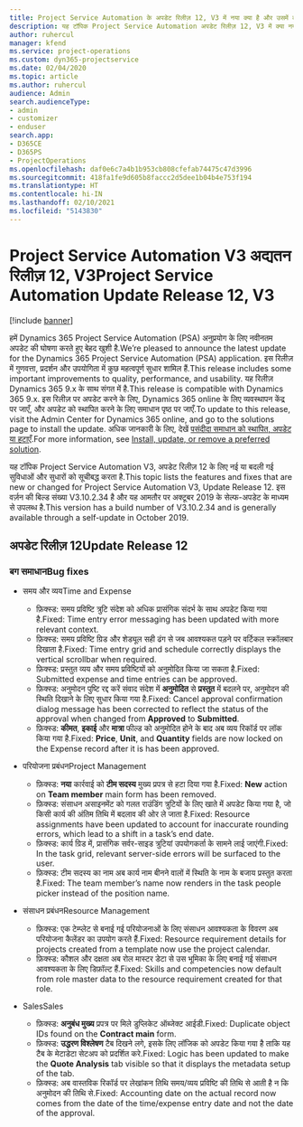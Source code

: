 ```yaml
---
title: Project Service Automation के अपडेट रिलीज़ 12, V3 में नया क्या है और उसमें क्या परिवर्तन हुआ है
description: यह टॉपिक Project Service Automation अपडेट रिलीज़ 12, V3 में क्या नया है, इसके बारे में जानकारी प्रदान करता है.
author: ruhercul
manager: kfend
ms.service: project-operations
ms.custom: dyn365-projectservice
ms.date: 02/04/2020
ms.topic: article
ms.author: ruhercul
audience: Admin
search.audienceType:
- admin
- customizer
- enduser
search.app:
- D365CE
- D365PS
- ProjectOperations
ms.openlocfilehash: daf0e6c7a4b1b953cb808cfefab74475c47d3996
ms.sourcegitcommit: 418fa1fe9d605b8faccc2d5dee1b04b4e753f194
ms.translationtype: HT
ms.contentlocale: hi-IN
ms.lasthandoff: 02/10/2021
ms.locfileid: "5143830"
---
```

# <a name="project-service-automation-update-release-12-v3"></a><span data-ttu-id="48a3c-103">Project Service Automation V3 अद्यतन रिलीज़ 12, V3</span><span class="sxs-lookup"><span data-stu-id="48a3c-103">Project Service Automation Update Release 12, V3</span></span>

[!include [banner](../includes/psa-now-project-operations.md)]

<span data-ttu-id="48a3c-104">हमें Dynamics 365 Project Service Automation (PSA) अनुप्रयोग के लिए नवीनतम अपडेट की घोषणा करते हुए बेहद खुशी है.</span><span class="sxs-lookup"><span data-stu-id="48a3c-104">We’re pleased to announce the latest update for the Dynamics 365 Project Service Automation (PSA) application.</span></span> <span data-ttu-id="48a3c-105">इस रिलीज़ में गुणवत्ता, प्रदर्शन और उपयोगिता में कुछ महत्वपूर्ण सुधार शामिल हैं.</span><span class="sxs-lookup"><span data-stu-id="48a3c-105">This release includes some important improvements to quality, performance, and usability.</span></span> <span data-ttu-id="48a3c-106">यह रिलीज़ Dynamics 365 9.x के साथ संगत में है.</span><span class="sxs-lookup"><span data-stu-id="48a3c-106">This release is compatible with Dynamics 365 9.x.</span></span> <span data-ttu-id="48a3c-107">इस रिलीज़ पर अपडेट करने के लिए, Dynamics 365 online के लिए व्यवस्थापन केंद्र पर जाएँ, और अपडेट को स्थापित करने के लिए समाधान पृष्ठ पर जाएँ.</span><span class="sxs-lookup"><span data-stu-id="48a3c-107">To update to this release, visit the Admin Center for Dynamics 365 online, and go to the solutions page to install the update.</span></span> <span data-ttu-id="48a3c-108">अधिक जानकारी के लिए, देखें [पसंदीदा समाधान को स्थापित, अपडेट या हटाएँ](https://docs.microsoft.com/power-platform/admin/install-remove-preferred-solution).</span><span class="sxs-lookup"><span data-stu-id="48a3c-108">For more information, see [Install, update, or remove a preferred solution](https://docs.microsoft.com/power-platform/admin/install-remove-preferred-solution).</span></span>

<span data-ttu-id="48a3c-109">यह टॉपिक Project Service Automation V3, अपडेट रिलीज़ 12 के लिए नई या बदली गई सुविधाओं और सुधारों को सूचीबद्ध करता है.</span><span class="sxs-lookup"><span data-stu-id="48a3c-109">This topic lists the features and fixes that are new or changed for Project Service Automation V3, Update Release 12.</span></span> <span data-ttu-id="48a3c-110">इस वर्ज़न की बिल्ड संख्या V3.10.2.34 है और यह आमतौर पर अक्टूबर 2019 के सेल्फ-अपडेट के माध्यम से उपलब्ध है.</span><span class="sxs-lookup"><span data-stu-id="48a3c-110">This version has a build number of V3.10.2.34 and is generally available through a self-update in October 2019.</span></span>

## <a name="update-release-12"></a><span data-ttu-id="48a3c-111">अपडेट रिलीज़ 12</span><span class="sxs-lookup"><span data-stu-id="48a3c-111">Update Release 12</span></span>

### <a name="bug-fixes"></a><span data-ttu-id="48a3c-112">बग समाधान</span><span class="sxs-lookup"><span data-stu-id="48a3c-112">Bug fixes</span></span>

- <span data-ttu-id="48a3c-113">समय और व्यय</span><span class="sxs-lookup"><span data-stu-id="48a3c-113">Time and Expense</span></span>

    - <span data-ttu-id="48a3c-114">फ़िक्स्ड: समय प्रविष्टि त्रुटि संदेश को अधिक प्रासंगिक संदर्भ के साथ अपडेट किया गया है.</span><span class="sxs-lookup"><span data-stu-id="48a3c-114">Fixed: Time entry error messaging has been updated with more relevant context.</span></span>
    - <span data-ttu-id="48a3c-115">फ़िक्स्ड: समय प्रविष्टि ग्रिड और शेड्यूल सही ढंग से जब आवश्यकत पड़ने पर वर्टिकल स्क्रॉलबार दिखाता है.</span><span class="sxs-lookup"><span data-stu-id="48a3c-115">Fixed: Time entry grid and schedule correctly displays the vertical scrollbar when required.</span></span>
    - <span data-ttu-id="48a3c-116">फ़िक्स्ड: प्रस्तुत व्यय और समय प्रविष्टियों को अनुमोदित किया जा सकता है.</span><span class="sxs-lookup"><span data-stu-id="48a3c-116">Fixed: Submitted expense and time entries can be approved.</span></span>
    - <span data-ttu-id="48a3c-117">फ़िक्स्ड: अनुमोदन पुष्टि रद्द करें संवाद संदेश में **अनुमोदित** से **प्रस्तुत** में बदलने पर, अनुमोदन की स्थिति दिखाने के लिए सुधार किया गया है.</span><span class="sxs-lookup"><span data-stu-id="48a3c-117">Fixed: Cancel approval confirmation dialog message has been corrected to reflect the status of the approval when changed from **Approved** to **Submitted**.</span></span>
    - <span data-ttu-id="48a3c-118">फ़िक्स्ड: **कीमत**, **इकाई** और **मात्रा** फील्ड को अनुमोदित होने के बाद अब व्यय रिकॉर्ड पर लॉक किया गया है.</span><span class="sxs-lookup"><span data-stu-id="48a3c-118">Fixed: **Price**, **Unit**, and **Quantity** fields are now locked on the Expense record after it is has been approved.</span></span>

- <span data-ttu-id="48a3c-119">परियोजना प्रबंधन</span><span class="sxs-lookup"><span data-stu-id="48a3c-119">Project Management</span></span>

    - <span data-ttu-id="48a3c-120">फ़िक्स्ड: **नया** कार्रवाई को **टीम सदस्य** मुख्य प्रपत्र से हटा दिया गया है.</span><span class="sxs-lookup"><span data-stu-id="48a3c-120">Fixed: **New** action on **Team member** main form has been removed.</span></span>
    - <span data-ttu-id="48a3c-121">फ़िक्स्ड: संसाधन असाइनमेंट को गलत राउंडिंग त्रुटियों के लिए खाते में अपडेट किया गया है, जो किसी कार्य की अंतिम तिथि में बदलाव की ओर ले जाता है.</span><span class="sxs-lookup"><span data-stu-id="48a3c-121">Fixed: Resource assignments have been updated to account for inaccurate rounding errors, which lead to a shift in a task’s end date.</span></span>
    - <span data-ttu-id="48a3c-122">फ़िक्स्ड: कार्य ग्रिड में, प्रासंगिक सर्वर-साइड त्रुटियां उपयोगकर्ता के सामने लाई जाएंगी.</span><span class="sxs-lookup"><span data-stu-id="48a3c-122">Fixed: In the task grid, relevant server-side errors will be surfaced to the user.</span></span>
    - <span data-ttu-id="48a3c-123">फ़िक्स्ड: टीम सदस्य का नाम अब कार्य नाम बीनने वालों में स्थिति के नाम के बजाय प्रस्तुत करता है.</span><span class="sxs-lookup"><span data-stu-id="48a3c-123">Fixed: The team member’s name now renders in the task people picker instead of the position name.</span></span>

- <span data-ttu-id="48a3c-124">संसाधन प्रबंधन</span><span class="sxs-lookup"><span data-stu-id="48a3c-124">Resource Management</span></span>

    - <span data-ttu-id="48a3c-125">फ़िक्स्ड: एक टेम्प्लेट से बनाई गई परियोजनाओं के लिए संसाधन आवश्यकता के विवरण अब परियोजना कैलेंडर का उपयोग करते हैं.</span><span class="sxs-lookup"><span data-stu-id="48a3c-125">Fixed: Resource requirement details for projects created from a template now use the project calendar.</span></span>
    - <span data-ttu-id="48a3c-126">फ़िक्स्ड: कौशल और दक्षता अब रोल मास्टर डेटा से उस भूमिका के लिए बनाई गई संसाधन आवश्यकता के लिए डिफ़ॉल्ट हैं.</span><span class="sxs-lookup"><span data-stu-id="48a3c-126">Fixed: Skills and competencies now default from role master data to the resource requirement created for that role.</span></span>

- <span data-ttu-id="48a3c-127">Sales</span><span class="sxs-lookup"><span data-stu-id="48a3c-127">Sales</span></span>

    - <span data-ttu-id="48a3c-128">फ़िक्स्ड: **अनुबंध मुख्य** प्रपत्र पर मिले डुप्लिकेट ऑब्जेक्ट आईडी.</span><span class="sxs-lookup"><span data-stu-id="48a3c-128">Fixed: Duplicate object IDs found on the **Contract main** form.</span></span>
    - <span data-ttu-id="48a3c-129">फ़िक्स्ड: **उद्धरण विश्लेषण** टैब दिखने लगे, इसके लिए लॉजिक को अपडेट किया गया है ताकि यह टैब के मेटाडेटा सेटअप को प्रदर्शित करे.</span><span class="sxs-lookup"><span data-stu-id="48a3c-129">Fixed: Logic has been updated to make the **Quote Analysis** tab visible so that it displays the metadata setup of the tab.</span></span>
    - <span data-ttu-id="48a3c-130">फ़िक्स्ड: अब वास्तविक रिकॉर्ड पर लेखांकन तिथि समय/व्यय प्रविष्टि की तिथि से आती है न कि अनुमोदन की तिथि से.</span><span class="sxs-lookup"><span data-stu-id="48a3c-130">Fixed: Accounting date on the actual record now comes from the date of the time/expense entry date and not the date of the approval.</span></span>
